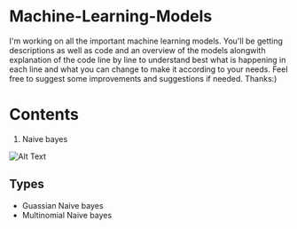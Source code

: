 # Machine-Learning-Models
I'm working on all the important machine learning models.  You'll be getting descriptions as well as code and an overview of the models alongwith explanation of the code line by line to understand best what is happening in each line and what you can change to make it according to your needs. Feel free to suggest some improvements and suggestions if needed. Thanks:)
# Contents
1. Naive bayes

![Alt Text](https://github.com/SyedArsalanAmin/Machine-Learning-Models/blob/master/nb_gif.gif)

## Types
  - Guassian Naive bayes
  - Multinomial Naive bayes
